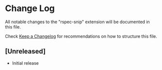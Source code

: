 # Change Log

All notable changes to the "rspec-snip" extension will be documented in this file.

Check [Keep a Changelog](http://keepachangelog.com/) for recommendations on how to structure this file.

## [Unreleased]

- Initial release